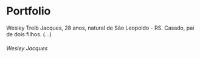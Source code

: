 # Portfolio
Wesley Treib Jacques, 28 anos, natural de São Leopoldo - RS.
Casado, pai de dois filhos.
(...)

###### Wesley Jacques
